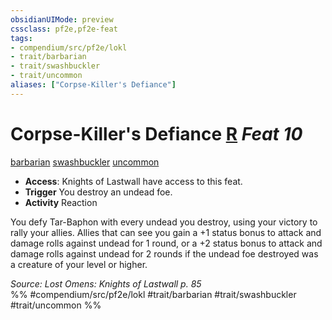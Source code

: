 ```yaml
---
obsidianUIMode: preview
cssclass: pf2e,pf2e-feat
tags:
- compendium/src/pf2e/lokl
- trait/barbarian
- trait/swashbuckler
- trait/uncommon
aliases: ["Corpse-Killer's Defiance"]
---
```

# Corpse-Killer's Defiance  [R](chapter-9-playing-the-game.md#Actions "Reaction") *Feat 10*  
[barbarian](Reference/Rules/Traits/barbarian.md "Barbarian Class Trait")  [swashbuckler](Reference/Rules/Traits/swashbuckler-apg.md "Swashbuckler Class Trait")  [uncommon](uncommon.md "Uncommon Rarity Trait")  

- **Access**: Knights of Lastwall have access to this feat.
- **Trigger** You destroy an undead foe.
- **Activity** Reaction

You defy Tar-Baphon with every undead you destroy, using your victory to rally your allies. Allies that can see you gain a +1 status bonus to attack and damage rolls against undead for 1 round, or a +2 status bonus to attack and damage rolls against undead for 2 rounds if the undead foe destroyed was a creature of your level or higher.

*Source: Lost Omens: Knights of Lastwall p. 85*  
%% #compendium/src/pf2e/lokl #trait/barbarian #trait/swashbuckler #trait/uncommon %%